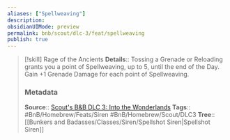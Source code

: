 ```yaml
---
aliases: ["Spellweaving"]
description: 
obsidianUIMode: preview
permalink: bnb/scout/dlc-3/feat/spellweaving
publish: true
---
```


> [!skill] Rage of the Ancients
> **Details**:: Tossing a Grenade or Reloading grants you a point of Spellweaving, up to 5, until the end of the Day. Gain +1 Grenade Damage for each point of Spellweaving.
> ### Metadata
> **Source**:: [Scout's B&B DLC 3: Into the Wonderlands](https://docs.google.com/document/d/1MLOgrWwcLNTnP9PuXrKiLImy7SUh4hXO8arVUAlmdp0/edit)
> **Tags**:: #BnB/Homebrew/Feats/Siren #BnB/Homebrew/Scout/DLC3 
> **Tree**:: [[Bunkers and Badasses/Classes/Siren/Spellshot Siren|Spellshot Siren]]
